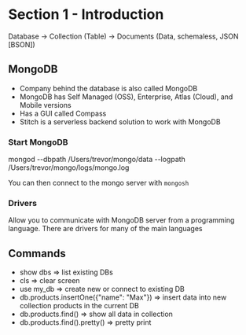 # Section 1 - Introduction

Database -> Collection (Table) -> Documents (Data, schemaless, JSON [BSON])

## MongoDB
- Company behind the database is also called MongoDB
- MongoDB has Self Managed (OSS), Enterprise, Atlas (Cloud), and Mobile versions
- Has a GUI called Compass
- Stitch is a serverless backend solution to work with MongoDB

### Start MongoDB
mongod --dbpath /Users/trevor/mongo/data --logpath /Users/trevor/mongo/logs/mongo.log

You can then connect to the mongo server with ```mongosh```

### Drivers
Allow you to communicate with MongoDB server from a programming language. There are drivers for many of the main languages

## Commands
- show dbs => list existing DBs
- cls => clear screen
- use my_db => create new or connect to existing DB
- db.products.insertOne({"name": "Max"}) => insert data into new collection products in the current DB
- db.products.find() => show all data in collection
- db.products.find().pretty() => pretty print